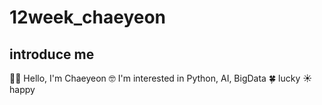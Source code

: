 # 12week_chaeyeon
## introduce me
👋🏻 Hello, I'm Chaeyeon
🤓 I'm interested in Python, AI, BigData
🍀 lucky
☀️ happy